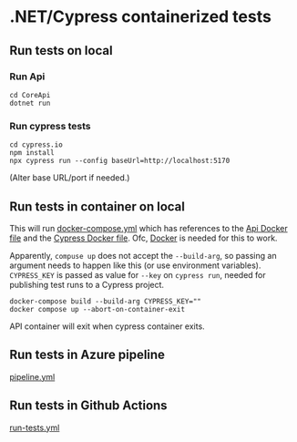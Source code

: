 # .NET/Cypress containerized tests

## Run tests on local

### Run Api
```
cd CoreApi
dotnet run
```

### Run cypress tests
```
cd cypress.io
npm install
npx cypress run --config baseUrl=http://localhost:5170
```

(Alter base URL/port if needed.)

## Run tests in container on local
This will run [docker-compose.yml](docker-compose.yml) which has references to the [Api Docker file](CoreApi/Dockerfile) and the [Cypress Docker file](cypress.io/Dockerfile).
Ofc, [Docker](https://docs.docker.com/get-docker/) is needed for this to work.

Apparently, `compuse up` does not accept the `--build-arg`, so passing an argument needs to happen like this (or use environment variables).
`CYPRESS_KEY` is passed as value for `--key` on `cypress run`, needed for publishing test runs to a Cypress project.
```
docker-compose build --build-arg CYPRESS_KEY=""
docker compose up --abort-on-container-exit
```
API container will exit when cypress container exits.

## Run tests in Azure pipeline
[pipeline.yml](pipeline.yml)

## Run tests in Github Actions
[run-tests.yml](.github/workflows/run-tests.yml)
